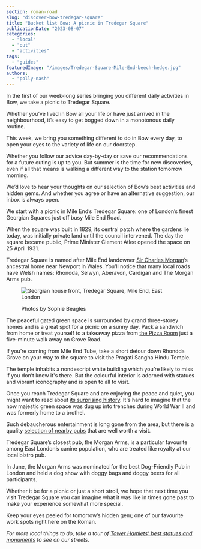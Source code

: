 ```yaml
---
section: roman-road
slug: "discover-bow-tredegar-square"
title: "Bucket list Bow: A picnic in Tredegar Square"
publicationDate: "2023-08-07"
categories: 
  - "local"
  - "out"
  - "activities"
tags: 
  - "guides"
featuredImage: "/images/Tredegar-Square-Mile-End-beech-hedge.jpg"
authors: 
  - "polly-nash"
---
```


In the first of our week-long series bringing you different daily activities in Bow, we take a picnic to Tredegar Square.

Whether you’ve lived in Bow all your life or have just arrived in the neighbourhood, it’s easy to get bogged down in a monotonous daily routine. 

This week, we bring you something different to do in Bow every day, to open your eyes to the variety of life on our doorstep. 

Whether you follow our advice day-by-day or save our recommendations for a future outing is up to you. But summer is the time for new discoveries, even if all that means is walking a different way to the station tomorrow morning. 

We’d love to hear your thoughts on our selection of Bow’s best activities and hidden gems. And whether you agree or have an alternative suggestion, our inbox is always open. 

We start with a picnic in Mile End’s Tredegar Square: one of London’s finest Georgian Squares just off busy Mile End Road. 

When the square was built in 1829, its central patch where the gardens lie today, was initially private land until the council intervened. The day the square became public, Prime Minister Clement Atlee opened the space on 25 April 1931. 

Tredegar Square is named after Mile End landowner [Sir Charles Morgan](https://romanroadlondon.com/welsh-street-names-mile-end-bow-charles-morgan/)’s ancestral home near Newport in Wales. You’ll notice that many local roads have Welsh names: Rhondda, Selwyn, Aberavon, Cardigan and The Morgan Arms pub.

<figure>

![Georgian house front, Tredegar Square, Mile End, East London](/images/Tredegar-Square-Mile-End-house-fronts-1024x683.jpg)

<figcaption>

Photos by Sophie Beagles

</figcaption>

</figure>

The peaceful gated green space is surrounded by grand three-storey homes and is a great spot for a picnic on a sunny day. Pack a sandwich from home or treat yourself to a takeaway pizza from [the Pizza Room](https://romanroadlondon.com/mile-end-the-pizza-room-vegan-food-review/) just a five-minute walk away on Grove Road. 

If you’re coming from Mile End Tube, take a short detour down Rhondda Grove on your way to the square to visit the Pragati Sangha Hindu Temple. 

The temple inhabits a nondescript white building which you’re likely to miss if you don’t know it's there. But the colourful interior is adorned with statues and vibrant iconography and is open to all to visit. 

Once you reach Tredegar Square and are enjoying the peace and quiet, you might want to read about [its surprising history](https://romanroadlondon.com/history-tredegar-square-mile-end/). It's hard to imagine that the now majestic green space was dug up into trenches during World War II and was formerly home to a brothel. 

Such debaucherous entertainment is long gone from the area, but there is a quality [selection of nearby pubs](https://romanroadlondon.com/best-local-pubs/) that are well worth a visit. 

Tredegar Square’s closest pub, the Morgan Arms, is a particular favourite among East London’s canine population, who are treated like royalty at our local bistro pub. 

In June, the Morgan Arms was nominated for the best Dog-Friendly Pub in London and held a dog show with doggy bags and doggy beers for all participants. 

Whether it be for a picnic or just a short stroll, we hope that next time you visit Tredegar Square you can imagine what it was like in times gone past to make your experience somewhat more special. 

Keep your eyes peeled for tomorrow’s hidden gem; one of our favourite work spots right here on the Roman. 

_For more local things to do, take a tour of_ [_Tower Hamlets’ best statues and monuments_](https://romanroadlondon.com/best-statues-monuments-to-see-tower-hamlets/) _to see on our streets._


